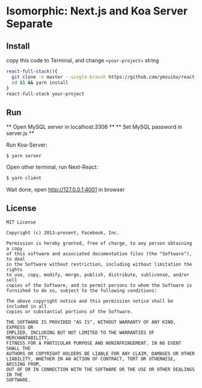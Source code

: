 # Isomorphic: Next.js and Koa Server Separate

## Install 

copy this code to Terminal, and change `<your-project>` string

```sh
react-full-stack(){
  git clone -b master --single-branch https://github.com/ymzuiku/react-full-stack.git $1
  cd $1 && yarn install
}
react-full-stack your-project
```

## Run

** Open MySQL server in localhost:3306 **
** Set MySQL password in server.js **

Run Koa-Server:

```
$ yarn server
```

Open other terminal, run Next-React:

```sh
$ yarn client
```

Wait done, open http://127.0.0.1:4001 in browser


## License

```
MIT License

Copyright (c) 2013-present, Facebook, Inc.

Permission is hereby granted, free of charge, to any person obtaining a copy
of this software and associated documentation files (the "Software"), to deal
in the Software without restriction, including without limitation the rights
to use, copy, modify, merge, publish, distribute, sublicense, and/or sell
copies of the Software, and to permit persons to whom the Software is
furnished to do so, subject to the following conditions:

The above copyright notice and this permission notice shall be included in all
copies or substantial portions of the Software.

THE SOFTWARE IS PROVIDED "AS IS", WITHOUT WARRANTY OF ANY KIND, EXPRESS OR
IMPLIED, INCLUDING BUT NOT LIMITED TO THE WARRANTIES OF MERCHANTABILITY,
FITNESS FOR A PARTICULAR PURPOSE AND NONINFRINGEMENT. IN NO EVENT SHALL THE
AUTHORS OR COPYRIGHT HOLDERS BE LIABLE FOR ANY CLAIM, DAMAGES OR OTHER
LIABILITY, WHETHER IN AN ACTION OF CONTRACT, TORT OR OTHERWISE, ARISING FROM,
OUT OF OR IN CONNECTION WITH THE SOFTWARE OR THE USE OR OTHER DEALINGS IN THE
SOFTWARE.
```
